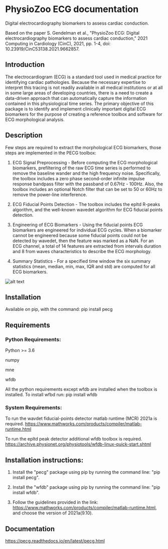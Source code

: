 
# PhysioZoo ECG documentation

Digital electrocardiography biomarkers to assess cardiac conduction.

Based on the paper 
S. Gendelman et al., "PhysioZoo ECG: Digital electrocardiography biomarkers to assess cardiac conduction," 2021 Computing in Cardiology (CinC), 2021, pp. 1-4, doi: 10.23919/CinC53138.2021.9662857.

## Introduction

The electrocardiogram (ECG) is a standard tool used in medical practice for identifying cardiac pathologies. Because the necessary expertise to interpret this tracing is not readily available in all medical institutions or at all in some large areas of developing countries, there is a need to create a data-driven approach that can automatically capture the information contained in this physiological time series. The primary objective of this package is to identify and implement clinically important digital ECG biomarkers for the purpose of creating a reference toolbox and software for ECG morphological analysis.
    
## Description

Few steps are required to extract the morphological ECG biomarkers, those steps are implemented in the PECG toolbox:

1. ECG Signal Preprocessing - Before computing the ECG morphological biomarkers, prefiltering of the raw ECG time series is performed to remove the baseline wander and the high frequency noise. Specifically, the toolbox includes a zero phase second-order infinite impulse response bandpass filter with the passband of 0.67Hz - 100Hz. Also, the toolbox includes an optional Notch filter that can be set to 50 or 60Hz to remove the power-line interference.

2. ECG Fiducial Points Detection - The toolbox includes the epltd R-peaks algorithm, and the well-known wavedet algorithm for ECG fiducial points  detection. 

3. Engineering of ECG Biomarkers - Using the fiducial points ECG biomarkers are engineered for individual ECG cycles. When a biomarker cannot be engineered because some fiducial points could not be detected by wavedet, then the feature was marked as a NaN. For an ECG channel, a total of 14 features are extracted from intervals duration and 8 from waves characteristics to describe the ECG morphology.

4. Summary Statistics - For a specified time window the six summary statistics (mean, median, min, max, IQR and std) are computed for all ECG biomarkers.

![alt text](https://github.com/SheinaG/pebm_new/blob/master/ecg_wth_bio.png?raw=true)


## Installation

Available on pip, with the command: 
pip install pecg


## Requirements

### Python Requirements:

Python >= 3.6

numpy 

mne 

wfdb 

All the python requirements except wfdb are installed when the toolbox is installed. To install wfbd run: pip install wfdb
### System Requirements:

To run the wavdet fiducial-points detector matlab runtime (MCR) 2021a is required. https://www.mathworks.com/products/compiler/matlab-runtime.html

To run the epltd peak detector additional wfdb toolbox is required. https://archive.physionet.org/physiotools/wfdb-linux-quick-start.shtml

## Installation instructions:

1. Install the "pecg" package using pip by running the command line: "pip install pecg".

2. Install the "wfdb" package using pip by running the command line: "pip install wfdb".

3. Follow the guidelines provided in the link: https://www.mathworks.com/products/compiler/matlab-runtime.html, and choose the version of 2021a(9.10).

## Documentation

https://pecg.readthedocs.io/en/latest/pecg.html
